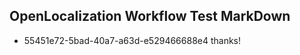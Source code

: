## OpenLocalization Workflow Test MarkDown
* 55451e72-5bad-40a7-a63d-e529466688e4 thanks!

<!--HONumber=Aug16_HO4-->


